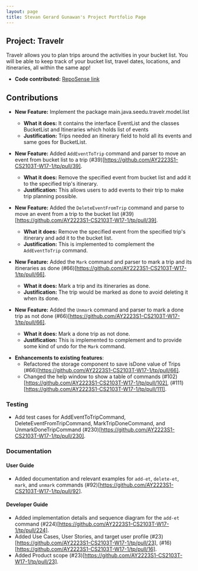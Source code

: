 ```yaml
---
layout: page 
title: Stevan Gerard Gunawan's Project Portfolio Page
---
```


## Project: Travelr
Travelr allows you to plan trips around the activities in your bucket list. You will be able to keep track of your bucket list, travel dates, locations, and itineraries, all within the same app!

- **Code contributed:** [RepoSense link](https://nus-cs2103-ay2223s1.github.io/tp-dashboard/?search=gerardstevan&breakdown=true)

## Contributions
- **New Feature:** Implement the package main.java.seedu.travelr.model.list 
    - **What it does:** It contains the interface EventList and the classes BucketList and Itineraries which holds list of events
    - **Justification:** Trips needed an itinerary field to hold all its events and same goes for BucketList.
    
- **New Feature:** Added `AddEventToTrip` command and parser to move an event from bucket list to a trip (\#39)[https://github.com/AY2223S1-CS2103T-W17-1/tp/pull/39].
    - **What it does:** Remove the specified event from bucket list and add it to the specified trip's itinerary.
    - **Justification:** This allows users to add events to their trip to make trip planning possible.
- **New Feature:** Added the `DeleteEventFromTrip` command and parse to move an event from a trip to the bucket list (\#39)[https://github.com/AY2223S1-CS2103T-W17-1/tp/pull/39].
    - **What it does:** Remove the specified event from the specified trip's itinerary and add it to the bucket list.
    - **Justification:** This is implemented to complement the `AddEventToTrip` command.
- **New Feature:** Added the `Mark` command and parser to mark a trip and its itineraries as done (\#66)[https://github.com/AY2223S1-CS2103T-W17-1/tp/pull/66].
    - **What it does:** Mark a trip and its itineraries as done. 
    - **Justification:** The trip would be marked as done to avoid deleting it when its done.
- **New Feature:** Added the `Unmark` command and parser to mark a done trip as not done (\#66)[https://github.com/AY2223S1-CS2103T-W17-1/tp/pull/66]. 
    - **What it does:** Mark a done trip as not done.
    - **Justification:** This is implemented to complement and  to provide some kind of undo for the `Mark` command.

* **Enhancements to existing features**:
    * Refactored the storage component to save isDone value of Trips (\#66)[https://github.com/AY2223S1-CS2103T-W17-1/tp/pull/66].
    * Changed the help window to show a table of commands (\#102)[https://github.com/AY2223S1-CS2103T-W17-1/tp/pull/102], (\#111)[https://github.com/AY2223S1-CS2103T-W17-1/tp/pull/111].

### Testing
- Add test cases for AddEventToTripCommand, DeleteEventFromTripCommand, MarkTripDoneCommand, and UnmarkDoneTripCommand (\#230)[https://github.com/AY2223S1-CS2103T-W17-1/tp/pull/230].

### Documentation
#### User Guide
- Added documentation and relevant examples for `add-et`, `delete-et`, `mark`, and  `unmark` commands (\#92)[https://github.com/AY2223S1-CS2103T-W17-1/tp/pull/92].

#### Developer Guide
- Added implementation details and sequence diagram for the `add-et` command (\#224)[https://github.com/AY2223S1-CS2103T-W17-1/tp/pull/224].
- Added Use Cases, User Stories, and target user profile (\#23)[https://github.com/AY2223S1-CS2103T-W17-1/tp/pull/23], (\#16)[https://github.com/AY2223S1-CS2103T-W17-1/tp/pull/16].
- Added Product scope (\#23)[https://github.com/AY2223S1-CS2103T-W17-1/tp/pull/23].
